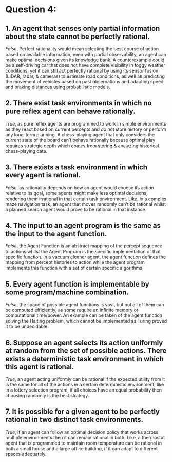 # Question 4:
## __1. An agent that senses only partial information about the state cannot be perfectly rational.__
_False_, Perfect rationality would mean selecting the best course of action based on available information, even with partial observability, an agent can make optimal decisions given its knowledge bank. A counterexample could be a self-driving car that does not have complete visibility in foggy weather conditions, yet it can still act perfectly rational by using its sensor fusion (LIDAR, radar, & cameras) to estimate road conditions, as well as predicting the movement of vehicles based on past observations and adapting speed and braking distances using probabilistic models. 
## __2. There exist task environments in which no pure reflex agent can behave rationally.__
_True_, as pure reflex agents are programmed to work in simple environments as they react based on current percepts and do not store history or perform any long-term planning. A chess-playing agent that only considers the current state of the board can’t behave rationally because optimal play requires strategic depth which comes from storing & analyzing historical chess-playing data.
## __3. There exists a task environment in which every agent is rational.__
_False_, as rationality depends on how an agent would choose its action relative to its goal, some agents might make less optimal decisions, rendering them irrational in that certain task environment. Like, in a complex maze navigation task, an agent that moves randomly can’t be rational whilst a planned search agent would prove to be rational in that instance. 
## __4. The input to an agent program is the same as the input to the agent function.__
_False_, the Agent Function is an abstract mapping of the percept sequence to actions whilst the Agent Program is the specific implementation of that specific function. In a vacuum cleaner agent, the agent function defines the mapping from percept histories to action while the agent program implements this function with a set of certain specific algorithms.
## __5. Every agent function is implementable by some program/machine combination.__
_False_, the space of possible agent functions is vast, but not all of them can be computed efficiently, as some require an infinite memory or computational time/power. An example can be taken of the agent function solving the Halting problem, which cannot be implemented as Turing proved it to be undecidable. 
## __6. Suppose an agent selects its action uniformly at random from the set of possible actions. There exists a deterministic task environment in which this agent is rational.__
_True_, an agent acting uniformly can be rational if the expected utility from it is the same for all of the actions in a certain deterministic environment, like in a lottery selection program, if all choices have an equal probability then choosing randomly is the best strategy. 
## __7. It is possible for a given agent to be perfectly rational in two distinct task environments.__
_True_, if an agent can follow an optimal decision policy that works across multiple environments then it can remain rational in both. Like, a thermostat agent that is programmed to maintain room temperature can be rational in both a small house and a large office building, if it can adapt to different spaces adequately.

